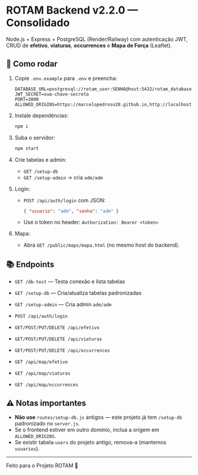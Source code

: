 # ROTAM Backend v2.2.0 — Consolidado

Node.js + Express + PostgreSQL (Render/Railway) com autenticação JWT, CRUD de **efetivo**, **viaturas**, **occurrences** e **Mapa de Força** (Leaflet).

## 🚀 Como rodar

1. Copie `.env.example` para `.env` e preencha:
   ```env
   DATABASE_URL=postgresql://rotam_user:SENHA@host:5432/rotam_database
   JWT_SECRET=sua-chave-secreta
   PORT=3000
   ALLOWED_ORIGINS=https://marcelopedroso20.github.io,http://localhost:5500,http://127.0.0.1:5500
   ```
2. Instale dependências:
   ```bash
   npm i
   ```
3. Suba o servidor:
   ```bash
   npm start
   ```
4. Crie tabelas e admin:
   - `GET /setup-db`
   - `GET /setup-admin` → cria `adm/adm`

5. Login:
   - `POST /api/auth/login` com JSON:
     ```json
     { "usuario": "adm", "senha": "adm" }
     ```
   - Use o token no header: `Authorization: Bearer <token>`

6. Mapa:
   - Abra `GET /public/maps/mapa.html` (no mesmo host do backend).

## 📚 Endpoints

- `GET /db-test` — Testa conexão e lista tabelas
- `GET /setup-db` — Cria/atualiza tabelas padronizadas
- `GET /setup-admin` — Cria admin `adm/adm`

- `POST /api/auth/login`

- `GET/POST/PUT/DELETE /api/efetivo`
- `GET/POST/PUT/DELETE /api/viaturas`
- `GET/POST/PUT/DELETE /api/occurrences`

- `GET /api/map/efetivo`
- `GET /api/map/viaturas`
- `GET /api/map/occurrences`

## ⚠️ Notas importantes
- **Não use** `routes/setup-db.js` antigos — este projeto já tem `/setup-db` padronizado no `server.js`.
- Se o frontend estiver em outro domínio, inclua a origem em `ALLOWED_ORIGINS`.
- Se existir tabela `users` do projeto antigo, remova-a (mantemos `usuarios`).

---

Feito para o Projeto ROTAM 🚓
